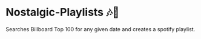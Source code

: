 # Nostalgic-Playlists 🎶🎵

 Searches Billboard Top 100 for any given date and creates a spotify playlist.


